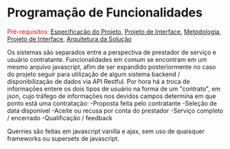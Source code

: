 # Programação de Funcionalidades

<span style="color:red">Pré-requisitos: <a href="2-Especificação do Projeto.md"> Especificação do Projeto</a></span>, <a href="3-Projeto de Interface.md"> Projeto de Interface</a>, <a href="4-Metodologia.md"> Metodologia</a>, <a href="3-Projeto de Interface.md"> Projeto de Interface</a>, <a href="5-Arquitetura da Solução.md"> Arquitetura da Solução</a>

Os sistemas são separados entre a perspectiva de prestador de serviço e usuário contratante. Funcionalidades em comum se encontram em um mesmo arquivo javascript, afim de ser expandido posteriormente no caso do projeto seguir para utilização de algum sistema backend / disponibilização de dados via API Restful.
Por hora há a troca de informações entere os dois tipos de usuário na forma de um "contrato", em json, cujo tráfego de informações nos devidos campos determina em que ponto está uma contratação:
-Proposta feita pelo contratante
-Seleção de data disponível
-Aceite ou recusa por conta do prestador
-Serviço completo / encerrado
-Qualificação / feedback

Querries são feitas em javascript vanilla e ajax, sem uso de quaisquer frameworks ou supersets de javascript.
